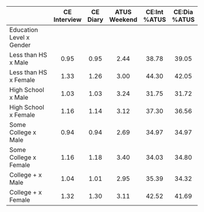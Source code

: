 
|                      | CE<br>Interview |  CE<br>Diary | ATUS<br>Weekend | CE:Int<br>%ATUS | CE:Dia<br>%ATUS |
| -------------------- | :----------: | :----------: | :----------: | :----------: | :----------: |
| Education Level x Gender |              |              |              |              |              |
| Less than HS x Male  |         0.95 |         0.95 |         2.44 |        38.78 |        39.05 |
| Less than HS x Female |         1.33 |         1.26 |         3.00 |        44.30 |        42.05 |
| High School x Male   |         1.03 |         1.03 |         3.24 |        31.75 |        31.72 |
| High School x Female |         1.16 |         1.14 |         3.12 |        37.30 |        36.56 |
| Some College x Male  |         0.94 |         0.94 |         2.69 |        34.97 |        34.97 |
| Some College x Female |         1.16 |         1.18 |         3.40 |        34.03 |        34.80 |
| College + x Male     |         1.04 |         1.01 |         2.95 |        35.39 |        34.32 |
| College + x Female   |         1.32 |         1.30 |         3.11 |        42.52 |        41.69 |

